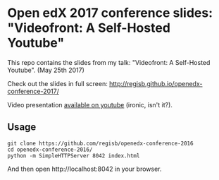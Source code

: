# Open edX 2017 conference slides: "Videofront: A Self-Hosted Youtube"

This repo contains the slides from my talk: "Videofront: A Self-Hosted Youtube". (May 25th 2017)

Check out the slides in full screen: http://regisb.github.io/openedx-conference-2017/

Video presentation [available on youtube](https://youtu.be/J3Jz1c1w6Z8?t=18m50s) (ironic, isn't it?).

## Usage

    git clone https://github.com/regisb/openedx-conference-2016
    cd openedx-conference-2016/
    python -m SimpleHTTPServer 8042 index.html

And then open http://localhost:8042 in your browser.
